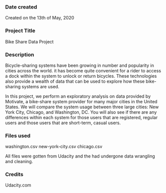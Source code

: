 ### Date created
Created on the 13th of May, 2020

### Project Title
Bike Share Data Project

### Description
Bicycle-sharing systems have been growing in number and popularity in cities across the world. it has become quite convenient for a rider to access a dock within the system to unlock or return bicycles. These technologies also provide a wealth of data that can be used to explore how these bike-sharing systems are used.

In this project, we perform an exploratory analysis on data provided by Motivate, a bike-share system provider for many major cities in the United States. We will compare the system usage between three large cities: New York City, Chicago, and Washington, DC. You will also see if there are any differences within each system for those users that are registered, regular users and those users that are short-term, casual users.

### Files used
washington.csv
new-york-city.csv
chicago.csv

All files were gotten from Udacity and the had undergone data wrangling and cleaning.

### Credits
Udacity.com
